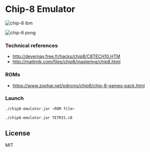 # Chip-8 Emulator

![chip-8 ibm](https://i.imgur.com/ZW9Hz57.png)

![chip-8 pong](https://i.imgur.com/nsimcJk.png)

### Technical references

- http://devernay.free.fr/hacks/chip8/C8TECH10.HTM
- http://mattmik.com/files/chip8/mastering/chip8.html


### ROMs

 - https://www.zophar.net/pdroms/chip8/chip-8-games-pack.html

### Launch

```sh
./chip8-emulator.jar <ROM file>
```

```sh
./chip8-emulator.jar TETRIS.c8
```

License
-------


MIT